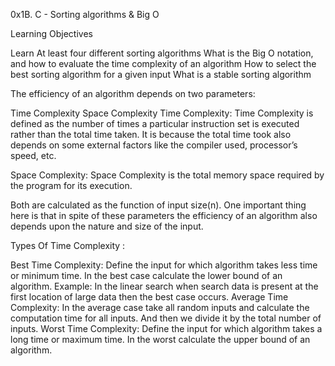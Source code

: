 0x1B. C - Sorting algorithms & Big O


Learning Objectives

Learn At least four different sorting algorithms
What is the Big O notation, and how to evaluate the time complexity of an algorithm
How to select the best sorting algorithm for a given input
What is a stable sorting algorithm


The efficiency of an algorithm depends on two parameters:

Time Complexity Space Complexity Time Complexity: Time Complexity is defined as the number of times a particular instruction set is executed rather than the total time taken. It is because the total time took also depends on some external factors like the compiler used, processor’s speed, etc.

Space Complexity: Space Complexity is the total memory space required by the program for its execution.

Both are calculated as the function of input size(n).
One important thing here is that in spite of these parameters the efficiency of an algorithm also depends upon the nature and size of the input.

Types Of Time Complexity :

Best Time Complexity: Define the input for which algorithm takes less time or minimum time. In the best case calculate the lower bound of an algorithm. Example: In the linear search when search data is present at the first location of large data then the best case occurs. Average Time Complexity: In the average case take all random inputs and calculate the computation time for all inputs. And then we divide it by the total number of inputs. Worst Time Complexity: Define the input for which algorithm takes a long time or maximum time. In the worst calculate the upper bound of an algorithm.
